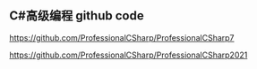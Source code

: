 ## C#高级编程 github code

<https://github.com/ProfessionalCSharp/ProfessionalCSharp7>

<https://github.com/ProfessionalCSharp/ProfessionalCSharp2021>
